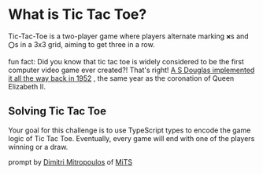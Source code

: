 # What is Tic Tac Toe?

Tic-Tac-Toe is a two-player game where players alternate marking `❌`s and `⭕`s in a 3x3 grid,
aiming to get three in a row.

fun fact: Did you know that tic tac toe is widely considered to be the first computer video game
ever created?! That's right!
[A S Douglas implemented it all the way back in 1952](<https://en.wikipedia.org/wiki/OXO_(video_game)>)
, the same year as the coronation of Queen Elizabeth II.

## Solving Tic Tac Toe

Your goal for this challenge is to use TypeScript types to encode the game logic of Tic Tac Toe.
Eventually, every game will end with one of the players winning or a draw.

prompt by [Dimitri Mitropoulos](https://github.com/dimitropoulos) of
[MiTS](https://www.youtube.com/@MichiganTypeScript)
